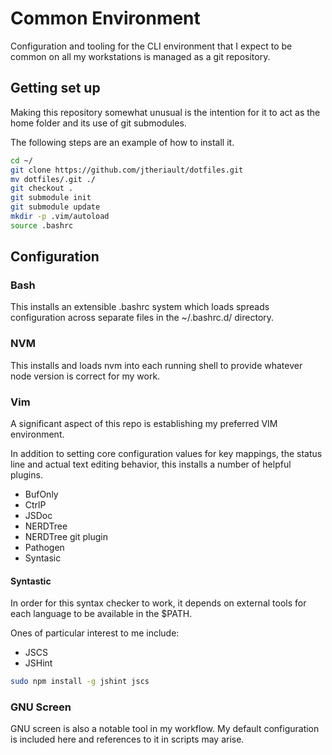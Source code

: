 # Common Environment 
Configuration and tooling for the CLI environment that I expect to be common on
all my workstations is managed as a git repository.

## Getting set up
Making this repository somewhat unusual is the intention for it to act as the 
home folder and its use of git submodules.

The following steps are an example of how to install it.

```bash
cd ~/
git clone https://github.com/jtheriault/dotfiles.git
mv dotfiles/.git ./
git checkout .
git submodule init
git submodule update
mkdir -p .vim/autoload
source .bashrc
```

## Configuration
### Bash
This installs an extensible .bashrc system which loads spreads configuration 
across separate files in the ~/.bashrc.d/ directory.

### NVM
This installs and loads nvm into each running shell to provide whatever node
version is correct for my work.

### Vim
A significant aspect of this repo is establishing my preferred VIM environment.

In addition to setting core configuration values for key mappings, the status 
line and actual text editing behavior, this installs a number of helpful
plugins.

* BufOnly
* CtrlP
* JSDoc
* NERDTree
* NERDTree git plugin
* Pathogen
* Syntasic

#### Syntastic
In order for this syntax checker to work, it depends on external tools for each
language to be available in the $PATH. 

Ones of particular interest to me include:
* JSCS
* JSHint

```bash
sudo npm install -g jshint jscs
```
### GNU Screen
GNU screen is also a notable tool in my workflow. My default configuration is
included here and references to it in scripts may arise.
